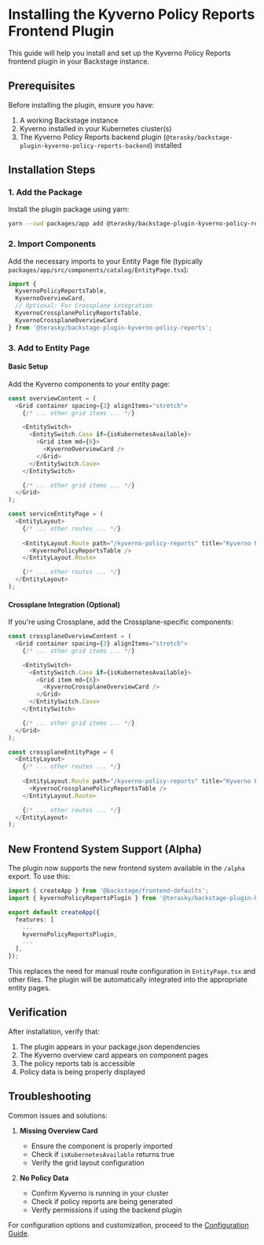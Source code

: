 # Installing the Kyverno Policy Reports Frontend Plugin

This guide will help you install and set up the Kyverno Policy Reports frontend plugin in your Backstage instance.

## Prerequisites

Before installing the plugin, ensure you have:

1. A working Backstage instance
2. Kyverno installed in your Kubernetes cluster(s)
3. The Kyverno Policy Reports backend plugin (`@terasky/backstage-plugin-kyverno-policy-reports-backend`) installed


## Installation Steps

### 1. Add the Package

Install the plugin package using yarn:

```bash
yarn --cwd packages/app add @terasky/backstage-plugin-kyverno-policy-reports
```

### 2. Import Components

Add the necessary imports to your Entity Page file (typically `packages/app/src/components/catalog/EntityPage.tsx`):

```typescript
import { 
  KyvernoPolicyReportsTable, 
  KyvernoOverviewCard,
  // Optional: For Crossplane integration
  KyvernoCrossplanePolicyReportsTable,
  KyvernoCrossplaneOverviewCard
} from '@terasky/backstage-plugin-kyverno-policy-reports';
```

### 3. Add to Entity Page

#### Basic Setup
Add the Kyverno components to your entity page:

```typescript
const overviewContent = (
  <Grid container spacing={3} alignItems="stretch">
    {/* ... other grid items ... */}

    <EntitySwitch>
      <EntitySwitch.Case if={isKubernetesAvailable}>
        <Grid item md={6}>
          <KyvernoOverviewCard />
        </Grid>
      </EntitySwitch.Case>
    </EntitySwitch>

    {/* ... other grid items ... */}
  </Grid>
);

const serviceEntityPage = (
  <EntityLayout>
    {/* ... other routes ... */}
    
    <EntityLayout.Route path="/kyverno-policy-reports" title="Kyverno Policy Reports">
      <KyvernoPolicyReportsTable />
    </EntityLayout.Route>

    {/* ... other routes ... */}
  </EntityLayout>
);
```

#### Crossplane Integration (Optional)
If you're using Crossplane, add the Crossplane-specific components:

```typescript
const crossplaneOverviewContent = (
  <Grid container spacing={3} alignItems="stretch">
    {/* ... other grid items ... */}

    <EntitySwitch>
      <EntitySwitch.Case if={isKubernetesAvailable}>
        <Grid item md={6}>
          <KyvernoCrossplaneOverviewCard />
        </Grid>
      </EntitySwitch.Case>
    </EntitySwitch>

    {/* ... other grid items ... */}
  </Grid>
);

const crossplaneEntityPage = (
  <EntityLayout>
    {/* ... other routes ... */}
    
    <EntityLayout.Route path="/kyverno-policy-reports" title="Kyverno Policy Reports">
      <KyvernoCrossplanePolicyReportsTable />
    </EntityLayout.Route>

    {/* ... other routes ... */}
  </EntityLayout>
);
```

## New Frontend System Support (Alpha)

The plugin now supports the new frontend system available in the `/alpha` export. To use this:

```typescript
import { createApp } from '@backstage/frontend-defaults';
import { kyvernoPolicyReportsPlugin } from '@terasky/backstage-plugin-kyverno-policy-reports/alpha';

export default createApp({
  features: [
    ...
    kyvernoPolicyReportsPlugin,
    ...
  ],
});
```

This replaces the need for manual route configuration in `EntityPage.tsx` and other files. The plugin will be automatically integrated into the appropriate entity pages.

## Verification

After installation, verify that:

1. The plugin appears in your package.json dependencies
2. The Kyverno overview card appears on component pages
3. The policy reports tab is accessible
4. Policy data is being properly displayed

## Troubleshooting

Common issues and solutions:

1. **Missing Overview Card**
    - Ensure the component is properly imported
    - Check if `isKubernetesAvailable` returns true
    - Verify the grid layout configuration

2. **No Policy Data**
    - Confirm Kyverno is running in your cluster
    - Check if policy reports are being generated
    - Verify permissions if using the backend plugin

For configuration options and customization, proceed to the [Configuration Guide](./configure.md).
